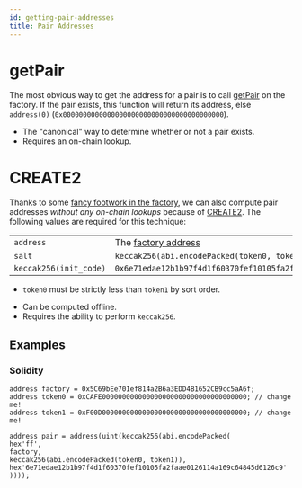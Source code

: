 ```yaml
---
id: getting-pair-addresses
title: Pair Addresses
---
```


# getPair

The most obvious way to get the address for a pair is to call [getPair](../../reference/smart-contracts/factory#getpair)
on the factory. If the pair exists, this function will return its address,
else `address(0)` (`0x0000000000000000000000000000000000000000`).

- The "canonical" way to determine whether or not a pair exists.
- Requires an on-chain lookup.

# CREATE2

Thanks to
some [fancy footwork in the factory](../../../../contracts/core/DonkeV2Factory.sol#L32),
we can also compute pair addresses _without any on-chain lookups_ because
of [CREATE2](https://eips.ethereum.org/EIPS/eip-1014). The following values are required for this technique:

|                        |                                                                        |
|:-----------------------|:-----------------------------------------------------------------------|
| `address`              | The [factory address](../../reference/smart-contracts/factory#address) |
| `salt`                 | `keccak256(abi.encodePacked(token0, token1))`                          |
| `keccak256(init_code)` | `0x6e71edae12b1b97f4d1f60370fef10105fa2faae0126114a169c64845d6126c9`   |

- `token0` must be strictly less than `token1` by sort order.

* Can be computed offline.
* Requires the ability to perform `keccak256`.

## Examples

### Solidity

```solidity
address factory = 0x5C69bEe701ef814a2B6a3EDD4B1652CB9cc5aA6f;
address token0 = 0xCAFE000000000000000000000000000000000000; // change me!
address token1 = 0xF00D000000000000000000000000000000000000; // change me!

address pair = address(uint(keccak256(abi.encodePacked(
hex'ff',
factory,
keccak256(abi.encodePacked(token0, token1)),
hex'6e71edae12b1b97f4d1f60370fef10105fa2faae0126114a169c64845d6126c9'
))));
```

